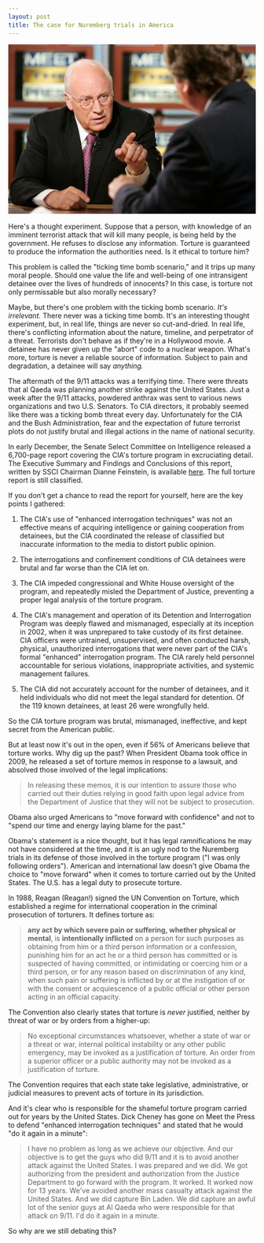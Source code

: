 ```yaml
---
layout: post
title: The case for Nuremberg trials in America 
---
```


![Cheney on Meet the Press last week](../images/cheney.jpg)

Here's a thought experiment. Suppose that a person, with knowledge of an imminent terrorist attack that will kill many people, is being held by the government. He refuses to disclose any information. Torture is guaranteed to produce the information the authorities need. Is it ethical to torture him?

This problem is called the "ticking time bomb scenario," and it trips up many moral people. Should one value the life and well-being of one intransigent detainee over the lives of hundreds of innocents? In this case, is torture not only permissable but also morally necessary?

Maybe, but there's one problem with the ticking bomb scenario. *It's irrelevant.* There never was a ticking time bomb. It's an interesting thought experiment, but, in real life, things are never so cut-and-dried. In real life, there's conflicting information about the nature, timeline, and perpetrator of a threat. Terrorists don't behave as if they're in a Hollywood movie. A detainee has never given up the "abort" code to a nuclear weapon. What's more, torture is never a reliable source of information. Subject to pain and degradation, a detainee will say *anything.*  

The aftermath of the 9/11 attacks was a terrifying time. There were threats that al Qaeda was planning another strike against the United States. Just a week after the 9/11 attacks, powdered anthrax was sent to various news organizations and two U.S. Senators. To CIA directors, it probably seemed like there was a ticking bomb threat every day. Unfortunately for the CIA and the Bush Administration, fear and the expectation of future terrorist plots do not justify brutal and illegal actions in the name of national security.

In early December, the Senate Select Committee on Intelligence released a 6,700-page report covering the CIA's torture program in excruciating detail. The Executive Summary and Findings and Conclusions of this report, written by SSCI Chairman Dianne Feinstein, is available [here](http://www.nytimes.com/interactive/2014/12/09/world/cia-torture-report-document.html). The full torture report is still classified. 

If you don't get a chance to read the report for yourself, here are the key points I gathered:

1. The CIA's use of "enhanced interrogation techniques" was not an effective means of acquiring intelligence or gaining cooperation from detainees, but the CIA coordinated the release of classified but inaccurate information to the media to distort public opinion. 

2. The interrogations and confinement conditions of CIA detainees were brutal and far worse than the CIA let on.

3. The CIA impeded congressional and White House oversight of the program, and repeatedly misled the Department of Justice, preventing a proper legal analysis of the torture program.

4. The CIA's management and operation of its Detention and Interrogation Program was deeply flawed and mismanaged, especially at its inception in 2002, when it was unprepared to take custody of its first detainee. CIA officers were untrained, unsupervised, and often conducted harsh, physical, unauthorized interrogations that were never part of the CIA's formal "enhanced" interrogation program. The CIA rarely held personnel accountable for serious violations, inappropriate activities, and systemic management failures.

5. The CIA did not accurately account for the number of detainees, and it held individuals who did not meet the legal standard for detention. Of the 119 known detainees, at least 26 were wrongfully held. 

So the CIA torture program was brutal, mismanaged, ineffective, and kept secret from the American public. 

But at least now it's out in the open, even if 56% of Americans believe that torture works. Why dig up the past? When President Obama took office in 2009, he released a set of torture memos in response to a lawsuit, and absolved those involved of the legal implications:

> In releasing these memos, it is our intention to assure those who carried out their duties relying in good faith upon legal advice from the Department of Justice that they will not be subject to prosecution.

Obama also urged Americans to "move forward with confidence" and not to "spend our time and energy laying blame for the past."

Obama's statement is a nice thought, but it has legal ramnifications he may not have considered at the time, and it is an ugly nod to the Nuremberg trials in its defense of those involved in the torture program ("I was only following orders"). American and international law doesn't give Obama the choice to "move forward" when it comes to torture carried out by the United States. The U.S. has a legal duty to prosecute torture. 

In 1988, Reagan (Reagan!) signed the UN Convention on Torture, which established a regime for international cooperation in the criminal prosecution of torturers. It defines torture as:

> **any act by which severe pain or suffering, whether physical or mental**, is **intentionally inflicted** on a person for such purposes as obtaining from him or a third person information or a confession, punishing him for an act he or a third person has committed or is suspected of having committed, or intimidating or coercing him or a third person, or for any reason based on discrimination of any kind, when such pain or suffering is inflicted by or at the instigation of or with the consent or acquiescence of a public official or other person acting in an official capacity.

The Convention also clearly states that torture is *never* justified, neither by threat of war or by orders from a higher-up:

> No exceptional circumstances whatsoever, whether a state of war or a threat or war, internal political instability or any other public emergency, may be invoked as a justification of torture. An order from a superior officer or a public authority may not be invoked as a justification of torture.

The Convention requires that each state take legislative, administrative, or judicial measures to prevent acts of torture in its jurisdiction. 

And it's clear who is responsible for the shameful torture program carried out for years by the United States. Dick Cheney has gone on Meet the Press to defend "enhanced interrogation techniques" and stated that he would "do it again in a minute": 

> I have no problem as long as we achieve our objective. And our objective is to get the guys who did 9/11 and it is to avoid another attack against the United States. I was prepared and we did. We got authorizing from the president and authorization from the Justice Department to go forward with the program. It worked. It worked now for 13 years. We've avoided another mass casualty attack against the United States. And we did capture Bin Laden. We did capture an awful lot of the senior guys at Al Qaeda who were responsible for that attack on 9/11. I'd do it again in a minute.

So why are we still debating this?
